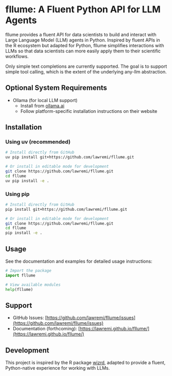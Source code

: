 # fllume: A Fluent Python API for LLM Agents

fllume provides a fluent API for data scientists to build and interact with Large Language Model (LLM) agents in Python. Inspired by fluent APIs in the R ecosystem but adapted for Python, fllume simplifies interactions with LLMs so that data scientists can more easily apply them to their scientific workflows.

Only simple text completions are currently supported. The goal is to support simple tool calling, which is the extent of the underlying any-llm abstraction.

## Optional System Requirements

- Ollama (for local LLM support)
  - Install from [ollama.ai](https://ollama.ai)
  - Follow platform-specific installation instructions on their website

## Installation

### Using uv (recommended)

```bash
# Install directly from GitHub
uv pip install git+https://github.com/lawremi/fllume.git

# Or install in editable mode for development
git clone https://github.com/lawremi/fllume.git
cd fllume
uv pip install -e .
```

### Using pip

```bash
# Install directly from GitHub
pip install git+https://github.com/lawremi/fllume.git

# Or install in editable mode for development
git clone https://github.com/lawremi/fllume.git
cd fllume
pip install -e .
```

## Usage

See the documentation and examples for detailed usage instructions:

```python
# Import the package
import fllume

# View available modules
help(fllume)
```

## Support

- GitHub Issues: [https://github.com/lawremi/fllume/issues](https://github.com/lawremi/fllume/issues)
- Documentation (forthcoming): [https://lawremi.github.io/fllume/](https://lawremi.github.io/fllume/)

## Development

This project is inspired by the R package [wizrd](https://github.com/lawremi/wizrd), adapted to provide a fluent, Python-native experience for working with LLMs.
